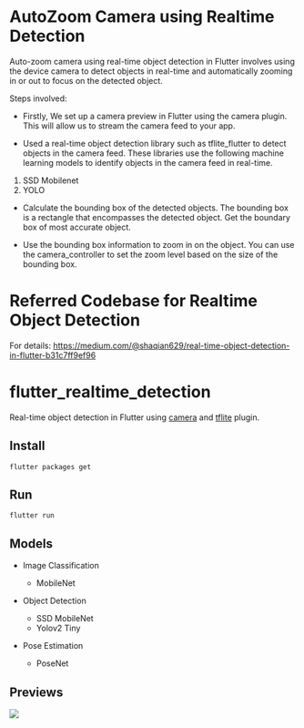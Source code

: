 # AutoZoom Camera using Realtime Detection


Auto-zoom camera using real-time object detection in Flutter involves using the device camera to detect objects in real-time and automatically zooming in or out to focus on the detected object.




Steps involved:

- Firstly, We set up a camera preview in Flutter using the camera plugin. This will allow us to stream the camera feed to your app.

- Used a real-time object detection library such as tflite_flutter to detect objects in the camera feed. These libraries use the following machine learning models to identify objects in the camera feed in real-time.

1. SSD Mobilenet
2. YOLO

- Calculate the bounding box of the detected objects. The bounding box is a rectangle that encompasses the detected object. Get the boundary box of most accurate object.

- Use the bounding box information to zoom in on the object. You can use the camera_controller to set the zoom level based on the size of the bounding box.





# Referred Codebase for Realtime Object Detection


For details: https://medium.com/@shaqian629/real-time-object-detection-in-flutter-b31c7ff9ef96

# flutter_realtime_detection

Real-time object detection in Flutter using [camera](https://pub.dartlang.org/packages/camera) and [tflite](https://pub.dartlang.org/packages/tflite) plugin. 

## Install 

```
flutter packages get
```

## Run

```
flutter run
```

## Models

- Image Classification
  - MobileNet

- Object Detection
  - SSD MobileNet
  - Yolov2 Tiny

- Pose Estimation 
  - PoseNet

## Previews

![](preview.jpg) 

